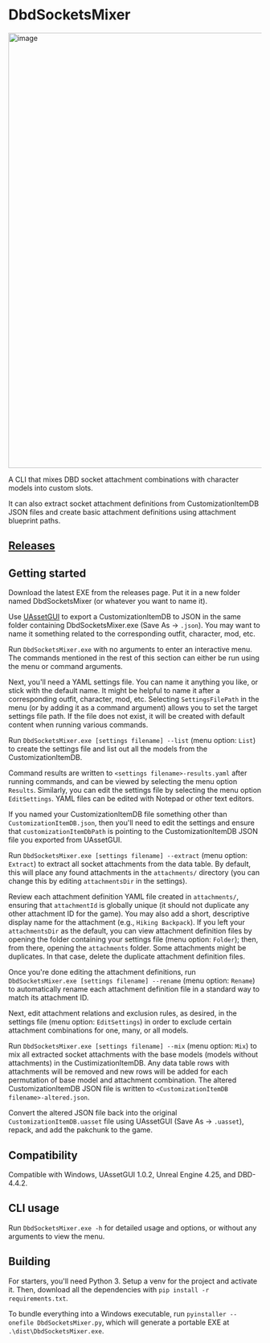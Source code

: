 # DbdSocketsMixer

<img width="866" alt="image" src="https://github.com/user-attachments/assets/be5f637c-4246-4a71-aeac-cbc03672dcae">

A CLI that mixes DBD socket attachment combinations with character models into custom slots.

It can also extract socket attachment definitions from CustomizationItemDB JSON files and
create basic attachment definitions using attachment blueprint paths.

## [Releases](https://github.com/rizzlesauce/DbdSocketsMixer/releases)

## Getting started

Download the latest EXE from the releases page. Put it in a new folder named DbdSocketsMixer (or whatever
you want to name it).

Use [UAssetGUI](https://github.com/atenfyr/UAssetGUI) to export a CustomizationItemDB to JSON in the same
folder containing DbdSocketsMixer.exe (Save As -> `.json`). You may want to name it something related to
the corresponding outfit, character, mod, etc.

Run `DbdSocketsMixer.exe` with no arguments to enter an interactive menu. The commands mentioned in the rest
of this section can either be run using the menu or command arguments.

Next, you'll need a YAML settings file. You can name it anything you like, or stick with the default name.
It might be helpful to name it after a corresponding outfit, character, mod, etc.
Selecting `SettingsFilePath` in the menu (or by adding it as a command argument) allows you to set the target
settings file path. If the file does not exist, it will be created with default content when running various commands.

Run `DbdSocketsMixer.exe [settings filename] --list` (menu option: `List`) to create the settings file and list out all the models from the CustomizationItemDB.

Command results are written to `<settings filename>-results.yaml` after running commands, and can be viewed by
selecting the menu option `Results`.
Similarly, you can edit the settings file by selecting the menu option `EditSettings`.
YAML files can be edited with Notepad or other text editors.

If you named your CustomizationItemDB file something other than `CustomizationItemDB.json`, then you'll need to
edit the settings and ensure that `customizationItemDbPath` is pointing to the CustomizationItemDB JSON file
you exported from UAssetGUI.

Run `DbdSocketsMixer.exe [settings filename] --extract` (menu option: `Extract`) to extract all socket attachments from the data table. By default, this will place any found attachments in the `attachments/` directory (you can change this
by editing `attachmentsDir` in the settings).

Review each attachment definition YAML file created in `attachments/`, ensuring that `attachmentId`
is globally unique (it should not duplicate any other attachment ID for the game).
You may also add a short, descriptive display name for the attachment (e.g., `Hiking Backpack`).
If you left your `attachmentsDir` as the default, you can view attachment definition files by opening the folder
containing your settings file (menu option: `Folder`); then, from there, opening the `attachments` folder.
Some attachments might be duplicates. In that case, delete the duplicate attachment definition files.

Once you're done editing the attachment definitions, run `DbdSocketsMixer.exe [settings filename] --rename`
(menu option: `Rename`) to automatically rename each attachment definition file in a standard way to match its
attachment ID.

Next, edit attachment relations and exclusion rules, as desired, in the settings file (menu option: `EditSettings`)
in order to exclude certain attachment combinations for one, many, or all models.

Run `DbdSocketsMixer.exe [settings filename] --mix` (menu option: `Mix`) to mix all extracted socket attachments
with the base models (models without attachments) in the CustimizationItemDB. Any data table rows with
attachments will be removed and new rows will be added for each permutation of base model and attachment
combination.
The altered CustomizationItemDB JSON file is written to `<CustomizationItemDB filename>-altered.json`.

Convert the altered JSON file back into the original `CustomizationItemDB.uasset` file using UAssetGUI
(Save As -> `.uasset`), repack, and add the pakchunk to the game.

## Compatibility

Compatible with Windows, UAssetGUI 1.0.2, Unreal Engine 4.25, and DBD-4.4.2.

## CLI usage

Run `DbdSocketsMixer.exe -h` for detailed usage and options, or without any arguments to view the menu.

## Building

For starters, you'll need Python 3. Setup a venv for the project and activate it.
Then, download all the dependencies with `pip install -r requirements.txt`.

To bundle everything into a Windows executable, run `pyinstaller --onefile DbdSocketsMixer.py`,
which will generate a portable EXE at `.\dist\DbdSocketsMixer.exe`.
